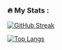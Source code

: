 ### :fire: My Stats :

[![GitHub Streak](https://streak-stats.demolab.com?user=arlidge&theme=solarized-dark&date_format=j%20M%5B%20Y%5D&fire=EB0F00)](https://git.io/streak-stats)

[![Top Langs](https://github-readme-stats.vercel.app/api/top-langs/?username=arlidge)](https://github.com/anuraghazra/github-readme-stats)
